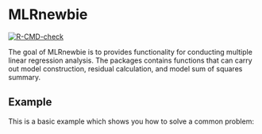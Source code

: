 
# MLRnewbie

<!-- badges: start -->

[![R-CMD-check](https://github.com/AmIACommonGuy/MLRnewbie/workflows/R-CMD-check/badge.svg)](https://github.com/AmIACommonGuy/MLRnewbie/actions)
<!-- badges: end -->

The goal of MLRnewbie is to provides functionality for conducting
multiple linear regression analysis. The packages contains functions
that can carry out model construction, residual calculation, and model
sum of squares summary.

## Example

This is a basic example which shows you how to solve a common problem:
